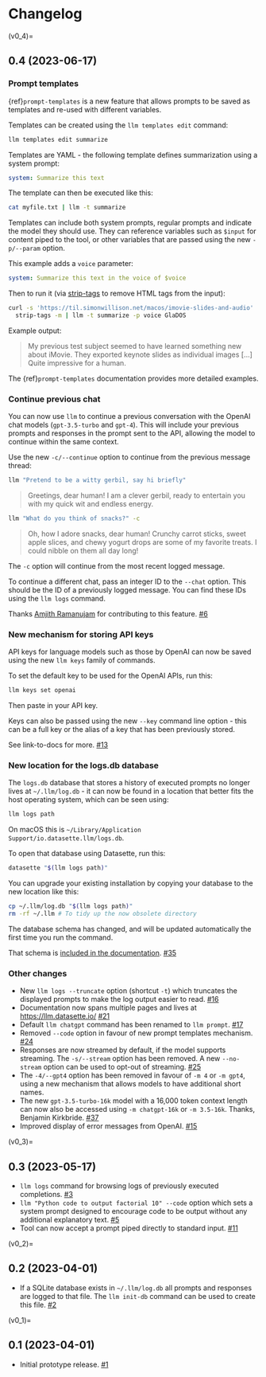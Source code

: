 # Changelog


(v0_4)=
## 0.4 (2023-06-17)

### Prompt templates

{ref}`prompt-templates` is a new feature that allows prompts to be saved as templates and re-used with different variables.

Templates can be created using the `llm templates edit` command:

```bash
llm templates edit summarize
```
Templates are YAML - the following template defines summarization using a system prompt:

```yaml
system: Summarize this text
```
The template can then be executed like this:
```bash
cat myfile.txt | llm -t summarize
```
Templates can include both system prompts, regular prompts and indicate the model they should use. They can reference variables such as `$input` for content piped to the tool, or other variables that are passed using the new `-p/--param` option.

This example adds a `voice` parameter:

```yaml
system: Summarize this text in the voice of $voice
```
Then to run it (via [strip-tags](https://github.com/simonw/strip-tags) to remove HTML tags from the input):
```bash
curl -s 'https://til.simonwillison.net/macos/imovie-slides-and-audio' | \
  strip-tags -m | llm -t summarize -p voice GlaDOS
```
Example output:

> My previous test subject seemed to have learned something new about iMovie. They exported keynote slides as individual images [...] Quite impressive for a human.

The {ref}`prompt-templates` documentation provides more detailed examples.

### Continue previous chat

You can now use `llm` to continue a previous conversation with the OpenAI chat models (`gpt-3.5-turbo` and `gpt-4`). This will include your previous prompts and responses in the prompt sent to the API, allowing the model to continue within the same context.

Use the new `-c/--continue` option to continue from the previous message thread:

```bash
llm "Pretend to be a witty gerbil, say hi briefly"
```
> Greetings, dear human! I am a clever gerbil, ready to entertain you with my quick wit and endless energy.
```bash
llm "What do you think of snacks?" -c
```
> Oh, how I adore snacks, dear human! Crunchy carrot sticks, sweet apple slices, and chewy yogurt drops are some of my favorite treats. I could nibble on them all day long!

The `-c` option will continue from the most recent logged message.

To continue a different chat, pass an integer ID to the `--chat` option. This should be the ID of a previously logged message. You can find these IDs using the `llm logs` command.

Thanks [Amjith Ramanujam](https://github.com/amjith) for contributing to this feature. [#6](https://github.com/simonw/llm/issues/6)

### New mechanism for storing API keys

API keys for language models such as those by OpenAI can now be saved using the new `llm keys` family of commands.

To set the default key to be used for the OpenAI APIs, run this:

```bash
llm keys set openai
```
Then paste in your API key.

Keys can also be passed using the new `--key` command line option - this can be a full key or the alias of a key that has been previously stored.

See link-to-docs for more. [#13](https://github.com/simonw/llm/issues/13)

### New location for the logs.db database

The `logs.db` database that stores a history of executed prompts no longer lives at `~/.llm/log.db` - it can now be found in a location that better fits the host operating system, which can be seen using:

```bash
llm logs path
```
On macOS this is `~/Library/Application Support/io.datasette.llm/logs.db`.

To open that database using Datasette, run this:

```bash
datasette "$(llm logs path)"
```
You can upgrade your existing installation by copying your database to the new location like this:
```bash
cp ~/.llm/log.db "$(llm logs path)"
rm -rf ~/.llm # To tidy up the now obsolete directory
```
The database schema has changed, and will be updated automatically the first time you run the command.

That schema is [included in the documentation](https://llm.datasette.io/en/stable/logging.html#sql-schema). [#35](https://github.com/simonw/llm/issues/35)

### Other changes

- New `llm logs --truncate` option (shortcut `-t`) which truncates the displayed prompts to make the log output easier to read. [#16](https://github.com/simonw/llm/issues/16)
- Documentation now spans multiple pages and lives at <https://llm.datasette.io/> [#21](https://github.com/simonw/llm/issues/21)
- Default `llm chatgpt` command has been renamed to `llm prompt`. [#17](https://github.com/simonw/llm/issues/17)
- Removed `--code` option in favour of new prompt templates mechanism. [#24](https://github.com/simonw/llm/issues/24)
- Responses are now streamed by default, if the model supports streaming. The `-s/--stream` option has been removed. A new `--no-stream` option can be used to opt-out of streaming.  [#25](https://github.com/simonw/llm/issues/25)
- The `-4/--gpt4` option has been removed in favour of `-m 4` or `-m gpt4`, using a new mechanism that allows models to have additional short names.
- The new `gpt-3.5-turbo-16k` model with a 16,000 token context length can now also be accessed using `-m chatgpt-16k` or `-m 3.5-16k`. Thanks, Benjamin Kirkbride. [#37](https://github.com/simonw/llm/issues/37)
- Improved display of error messages from OpenAI. [#15](https://github.com/simonw/llm/issues/15)

(v0_3)=
## 0.3 (2023-05-17)

- `llm logs` command for browsing logs of previously executed completions. [#3](https://github.com/simonw/llm/issues/3)
- `llm "Python code to output factorial 10" --code` option which sets a system prompt designed to encourage code to be output without any additional explanatory text. [#5](https://github.com/simonw/llm/issues/5)
- Tool can now accept a prompt piped directly to standard input. [#11](https://github.com/simonw/llm/issues/11)

(v0_2)=
## 0.2 (2023-04-01)

- If a SQLite database exists in `~/.llm/log.db` all prompts and responses are logged to that file. The `llm init-db` command can be used to create this file. [#2](https://github.com/simonw/llm/issues/2)

(v0_1)=
## 0.1 (2023-04-01)

- Initial prototype release. [#1](https://github.com/simonw/llm/issues/1)

